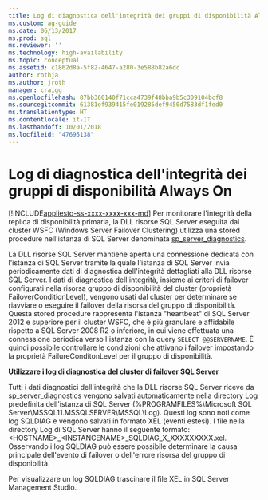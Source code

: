 ```yaml
---
title: Log di diagnostica dell'integrità dei gruppi di disponibilità Always On (SQL Server) | Microsoft Docs
ms.custom: ag-guide
ms.date: 06/13/2017
ms.prod: sql
ms.reviewer: ''
ms.technology: high-availability
ms.topic: conceptual
ms.assetid: c1862d8a-5f82-4647-a280-3e588b82a6dc
author: rothja
ms.author: jroth
manager: craigg
ms.openlocfilehash: 87bb360140f71cca4739f48bba9b5c309104bcf8
ms.sourcegitcommit: 61381ef939415fe019285def9450d7583df1fed0
ms.translationtype: HT
ms.contentlocale: it-IT
ms.lasthandoff: 10/01/2018
ms.locfileid: "47695138"
---
```

# <a name="always-on-availability-groups-health-diagnostics-log"></a>Log di diagnostica dell'integrità dei gruppi di disponibilità Always On
[!INCLUDE[appliesto-ss-xxxx-xxxx-xxx-md](../../../includes/appliesto-ss-xxxx-xxxx-xxx-md.md)]
  Per monitorare l'integrità della replica di disponibilità primaria, la DLL risorse SQL Server eseguita dal cluster WSFC (Windows Server Failover Clustering) utilizza una stored procedure nell'istanza di SQL Server denominata [sp_server_diagnostics](~/relational-databases/system-stored-procedures/sp-server-diagnostics-transact-sql.md).  
  
 La DLL risorse SQL Server mantiene aperta una connessione dedicata con l'istanza di SQL Server tramite la quale l'istanza di SQL Server invia periodicamente dati di diagnostica dell'integrità dettagliati alla DLL risorse SQL Server. I dati di diagnostica dell'integrità, insieme ai criteri di failover configurati nella risorsa gruppo di disponibilità del cluster (proprietà FailoverConditionLevel), vengono usati dal cluster per determinare se riavviare o eseguire il failover della risorsa del gruppo di disponibilità. Questa stored procedure rappresenta l'istanza "heartbeat" di SQL Server 2012 e superiore per il cluster WSFC, che è più granulare e affidabile rispetto a SQL Server 2008 R2 o inferiore, in cui viene effettuata una connessione periodica verso l'istanza con la query `SELECT @@SERVERNAME`. È quindi possibile controllare le condizioni che attivano i failover impostando la proprietà FailureConditonLevel per il gruppo di disponibilità.  
  
 **Utilizzare i log di diagnostica del cluster di failover SQL Server**
 
 Tutti i dati diagnostici dell'integrità che la DLL risorse SQL Server riceve da sp_server_diagnostics vengono salvati automaticamente nella directory Log predefinita dell'istanza di SQL Server (%PROGRAMFILES%\Microsoft SQL Server\MSSQL11.MSSQLSERVER\MSSQL\Log). Questi log sono noti come log SQLDIAG e vengono salvati in formato XEL (eventi estesi). I file nella directory Log di SQL Server hanno il seguente formato: \<HOSTNAME>_\<INSTANCENAME>_SQLDIAG_X_XXXXXXXXX.xel. Osservando i log SQLDIAG può essere possibile determinare la causa principale dell'evento di failover o dell'errore risorsa del gruppo di disponibilità.  
  
 Per visualizzare un log SQLDIAG trascinare il file XEL in SQL Server Management Studio.  
  
  
